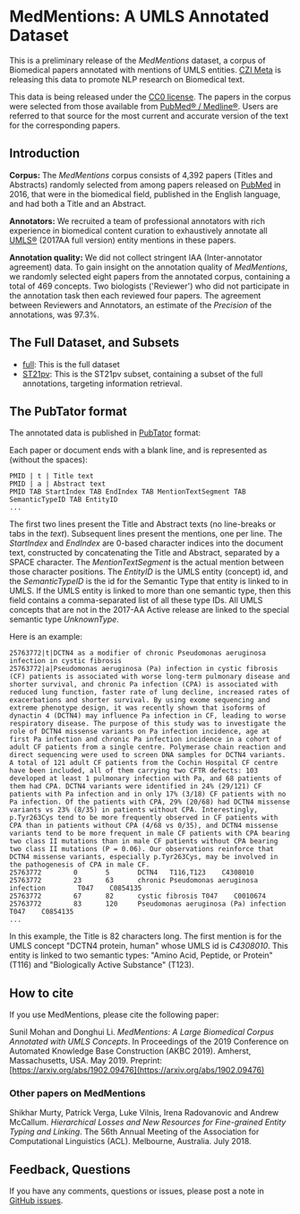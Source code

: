 # MedMentions: A UMLS Annotated Dataset

This is a preliminary release of the _MedMentions_ dataset, a corpus of Biomedical papers
annotated with mentions of UMLS entities. [CZI Meta](https://www.chanzuckerberg.com/science/projects-meta) 
is releasing this data to promote NLP research on Biomedical text.

This data is being released under the [CC0 license](https://creativecommons.org/publicdomain/zero/1.0/).
The papers in the corpus were selected from those available from [PubMed&reg; / Medline&reg;](https://www.nlm.nih.gov/databases/download/pubmed_medline.html).
Users are referred to that source for the most current and accurate version of the text for the corresponding papers.


## Introduction

**Corpus:** The _MedMentions_ corpus consists of 4,392 papers (Titles and Abstracts) randomly selected
from among papers released on [PubMed](https://www.ncbi.nlm.nih.gov/pubmed/) in 2016, that 
were in the biomedical field, published in the English language, and had both a Title and 
an Abstract.

**Annotators:** We recruited a team of professional annotators with rich experience in biomedical content 
curation to exhaustively annotate all [UMLS&reg;](https://uts.nlm.nih.gov/home.html) 
(2017AA full version) entity mentions in these papers.

**Annotation quality:** We did not collect stringent IAA (Inter-annotator agreement) data. 
To gain insight on the annotation quality of *MedMentions*, we randomly selected eight 
papers from the annotated corpus, containing a total of 469 concepts. Two biologists 
('Reviewer') who did not participate in the annotation task then each reviewed four papers. 
The agreement between Reviewers and Annotators, an estimate of the *Precision* of the 
annotations, was 97.3%.


## The Full Dataset, and Subsets

* [full](full/): This is the full dataset
* [ST21pv](st21pv/): This is the ST21pv subset, containing a subset of the full annotations, 
    targeting information retrieval.


## The PubTator format

The annotated data is published in [PubTator](http://bioportal.bioontology.org/ontologies/EDAM?p=classes&conceptid=format_3783)
format:

Each paper or document ends with a blank line, and is represented as (without the spaces):
```
PMID | t | Title text
PMID | a | Abstract text
PMID TAB StartIndex TAB EndIndex TAB MentionTextSegment TAB SemanticTypeID TAB EntityID
...
```

The first two lines present the Title and Abstract texts (no line-breaks or tabs in the _text_). 
Subsequent lines present the mentions, one per line.
The _StartIndex_ and _EndIndex_ are 0-based character indices into the document text, constructed
by concatenating the Title and Abstract, separated by a SPACE character. The _MentionTextSegment_
is the actual mention between those character positions. The _EntityID_ is the UMLS entity 
(concept) id, and the _SemanticTypeID_ is the id for the Semantic Type that entity is linked 
to in UMLS. If the UMLS entity is linked to more than one semantic type, then this field 
contains a comma-separated list of all these type IDs. All UMLS concepts that are not in the 2017-AA Active release are linked to the
special semantic type _UnknownType_.

Here is an example:
```
25763772|t|DCTN4 as a modifier of chronic Pseudomonas aeruginosa infection in cystic fibrosis
25763772|a|Pseudomonas aeruginosa (Pa) infection in cystic fibrosis (CF) patients is associated with worse long-term pulmonary disease and shorter survival, and chronic Pa infection (CPA) is associated with reduced lung function, faster rate of lung decline, increased rates of exacerbations and shorter survival. By using exome sequencing and extreme phenotype design, it was recently shown that isoforms of dynactin 4 (DCTN4) may influence Pa infection in CF, leading to worse respiratory disease. The purpose of this study was to investigate the role of DCTN4 missense variants on Pa infection incidence, age at first Pa infection and chronic Pa infection incidence in a cohort of adult CF patients from a single centre. Polymerase chain reaction and direct sequencing were used to screen DNA samples for DCTN4 variants. A total of 121 adult CF patients from the Cochin Hospital CF centre have been included, all of them carrying two CFTR defects: 103 developed at least 1 pulmonary infection with Pa, and 68 patients of them had CPA. DCTN4 variants were identified in 24% (29/121) CF patients with Pa infection and in only 17% (3/18) CF patients with no Pa infection. Of the patients with CPA, 29% (20/68) had DCTN4 missense variants vs 23% (8/35) in patients without CPA. Interestingly, p.Tyr263Cys tend to be more frequently observed in CF patients with CPA than in patients without CPA (4/68 vs 0/35), and DCTN4 missense variants tend to be more frequent in male CF patients with CPA bearing two class II mutations than in male CF patients without CPA bearing two class II mutations (P = 0.06). Our observations reinforce that DCTN4 missense variants, especially p.Tyr263Cys, may be involved in the pathogenesis of CPA in male CF.
25763772        0       5       DCTN4   T116,T123    C4308010
25763772        23      63      chronic Pseudomonas aeruginosa infection        T047    C0854135
25763772        67      82      cystic fibrosis T047    C0010674
25763772        83      120     Pseudomonas aeruginosa (Pa) infection   T047    C0854135
...
```
In this example, the Title is 82 characters long. The first mention is for the UMLS concept
"DCTN4 protein, human" whose UMLS id is _C4308010_. This entity is linked to two semantic 
types: "Amino Acid, Peptide, or Protein" (T116) and "Biologically Active Substance" (T123). 


## How to cite

If you use MedMentions, please cite the following paper:

Sunil Mohan and Donghui Li.
*MedMentions: A Large Biomedical Corpus Annotated with UMLS Concepts*.
In Proceedings of the 2019 Conference on Automated Knowledge Base Construction (AKBC 2019).
Amherst, Massachusetts, USA. May 2019.
Preprint: [https://arxiv.org/abs/1902.09476](https://arxiv.org/abs/1902.09476)

### Other papers on MedMentions

Shikhar Murty, Patrick Verga, Luke Vilnis, Irena Radovanovic and Andrew McCallum.
*Hierarchical Losses and New Resources for Fine-grained Entity Typing and Linking*.
The 56th Annual Meeting of the Association for Computational Linguistics (ACL). 
Melbourne, Australia. July 2018.


## Feedback, Questions

If you have any comments, questions or issues, please post a note in 
[GitHub issues](https://github.com/chanzuckerberg/MedMentions/issues).
